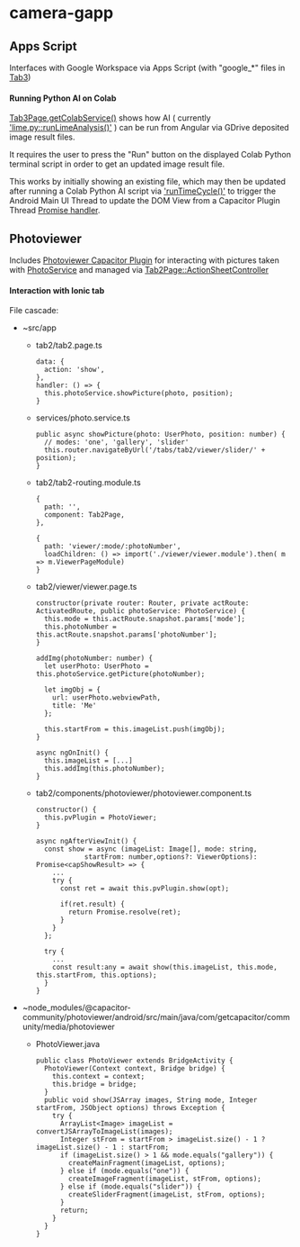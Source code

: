 # camera-gapp

## Apps Script
Interfaces with Google Workspace via Apps Script (with "google_*" files in [Tab3](https://github.com/doughazell/camera-gapp/tree/master/src/app/tab3))

#### Running Python AI on Colab
[Tab3Page.getColabService()](https://github.com/doughazell/camera-gapp/blob/master/src/app/tab3/tab3.page.ts#L317) shows how AI ( currently ['lime.py::runLimeAnalysis()'](https://github.com/doughazell/ai/blob/main/lime.py#L489) ) can be run from Angular via GDrive deposited image result files.

It requires the user to press the "Run" button on the displayed Colab Python terminal script in order to get an updated image result file.

This works by initially showing an existing file, which may then be updated after running a Colab Python AI script via ['runTimeCycle()'](https://github.com/doughazell/camera-gapp/blob/master/src/app/tab3/tab3.page.ts#L282) to trigger the Android Main UI Thread to update the DOM View from a Capacitor Plugin Thread [Promise handler](https://github.com/doughazell/camera-gapp/blob/master/src/app/tab3/tab3.page.ts#L212).

## Photoviewer
Includes [Photoviewer Capacitor Plugin](https://github.com/doughazell/photoviewer) for interacting with pictures taken with 
[PhotoService](https://github.com/doughazell/camera-gapp/blob/master/src/app/services/photo.service.ts) and managed via 
[Tab2Page::ActionSheetController](https://github.com/doughazell/camera-gapp/blob/master/src/app/tab2/tab2.page.ts#L93)

#### Interaction with Ionic tab
File cascade:
* ~src/app
  * tab2/tab2.page.ts
    ```
    data: {
      action: 'show',
    },
    handler: () => {
      this.photoService.showPicture(photo, position);
    }
    ```

  * services/photo.service.ts
    ```
    public async showPicture(photo: UserPhoto, position: number) {
      // modes: 'one', 'gallery', 'slider'
      this.router.navigateByUrl('/tabs/tab2/viewer/slider/' + position);
    }
    ```

  * tab2/tab2-routing.module.ts
    ```
    {
      path: '',
      component: Tab2Page,
    },

    {
      path: 'viewer/:mode/:photoNumber', 
      loadChildren: () => import('./viewer/viewer.module').then( m => m.ViewerPageModule)
    }
    ```

  * tab2/viewer/viewer.page.ts
    ```
    constructor(private router: Router, private actRoute: ActivatedRoute, public photoService: PhotoService) {
      this.mode = this.actRoute.snapshot.params['mode'];
      this.photoNumber = this.actRoute.snapshot.params['photoNumber'];
    }

    addImg(photoNumber: number) {
      let userPhoto: UserPhoto = this.photoService.getPicture(photoNumber);

      let imgObj = {
        url: userPhoto.webviewPath,
        title: 'Me'
      };    

      this.startFrom = this.imageList.push(imgObj);
    }

    async ngOnInit() {
      this.imageList = [...]
      this.addImg(this.photoNumber);
    }
    ```

  * tab2/components/photoviewer/photoviewer.component.ts
    ```
    constructor() {
      this.pvPlugin = PhotoViewer;
    }

    async ngAfterViewInit() {
      const show = async (imageList: Image[], mode: string,
                startFrom: number,options?: ViewerOptions): Promise<capShowResult> => {
        ...
        try {
          const ret = await this.pvPlugin.show(opt);

          if(ret.result) {
            return Promise.resolve(ret);
          }
        }
      };

      try {
        ...
        const result:any = await show(this.imageList, this.mode, this.startFrom, this.options);
      }
    }
    ```

* ~node_modules/@capacitor-community/photoviewer/android/src/main/java/com/getcapacitor/community/media/photoviewer
  * PhotoViewer.java
    ```
    public class PhotoViewer extends BridgeActivity {
      PhotoViewer(Context context, Bridge bridge) {
        this.context = context;
        this.bridge = bridge;
      }
      public void show(JSArray images, String mode, Integer startFrom, JSObject options) throws Exception {
        try {
          ArrayList<Image> imageList = convertJSArrayToImageList(images);
          Integer stFrom = startFrom > imageList.size() - 1 ? imageList.size() - 1 : startFrom;
          if (imageList.size() > 1 && mode.equals("gallery")) {
            createMainFragment(imageList, options);
          } else if (mode.equals("one")) {
            createImageFragment(imageList, stFrom, options);
          } else if (mode.equals("slider")) {
            createSliderFragment(imageList, stFrom, options);
          }
          return;
        }
      }
    }
    ```
